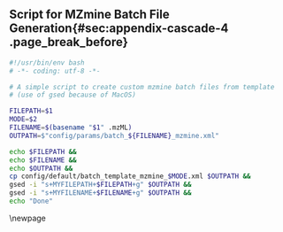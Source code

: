 ## Script for MZmine Batch File Generation{#sec:appendix-cascade-4 .page_break_before}

```bash
#!/usr/bin/env bash
# -*- coding: utf-8 -*-

# A simple script to create custom mzmine batch files from template
# (use of gsed because of MacOS)

FILEPATH=$1
MODE=$2
FILENAME=$(basename "$1" .mzML)
OUTPATH=$"config/params/batch_${FILENAME}_mzmine.xml"

echo $FILEPATH &&
echo $FILENAME &&
echo $OUTPATH &&
cp config/default/batch_template_mzmine_$MODE.xml $OUTPATH &&
gsed -i "s+MYFILEPATH+$FILEPATH+g" $OUTPATH &&
gsed -i "s+MYFILENAME+$FILENAME+g" $OUTPATH &&
echo "Done"
```

\newpage